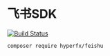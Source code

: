 # 飞书SDK

[![Build Status](https://travis-ci.org/limingxinleo/feishu-sdk.svg?branch=master)](https://travis-ci.org/limingxinleo/feishu-sdk)

```
composer require hyperfx/feishu
```
